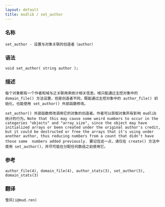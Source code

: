 ```yaml
---
layout: default
title: mudlib / set_author
---
```


### 名称

    set_author - 设置与对象关联的创造者（author）

### 语法

    void set_author( string author );

### 描述

    每个对象都有一个作者和域与之关联用来统计相关信息。域只能通过主控对象中的 domain_file() 方法设置，但是创造者不同，既能通过主控对象中的 author_file() 初始化，也能使用 set_author() 外部函数修改。

    set_author() 外部函数修改调用它的对象的创造者。作者可以获取对象所有影响 mudlib 统计的行为。Note that this may cause some weird numbers to occur in the categories "objects" and "array_size", since the object may have initialized arrays or been created under the original author's credit, but it could be destructed or free the arrays that it's using under another author, thus reducing numbers from a count that didn't have those same  numbers added previously. 要记住这一点，请仅在 create() 方法中使用 set_author()，并尽可能在分配任何数组之前使用它。

### 参考

    author_file(4), domain_file(4), author_stats(3), set_author(3), domain_stats(3)

### 翻译

    雪风(i@mud.ren)
